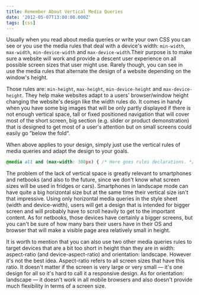 ```yaml
---
title: Remember About Vertical Media Queries
date: '2012-05-07T13:00:00.000Z'
tags: [css]
---
```


Usually when you read about media queries or write your own CSS you can see or you use the media rules that deal with a device's width: `min-width`, `max-width`, `min-device-width` and `max-device-width`.Their purpose is to make sure a website will work and provide a descent user experience on all possible screen sizes that user might use. Rarely though, you can see in use the media rules that alternate the design of a website depending on the window's height.

Those rules are: `min-height`, `max-height`, `min-device-height` and `max-device-height`. They help make websites adapt to a users' browser/window height changing the website's design like the width rules do. It comes in handy when you have some big images that will be only partly displayed if there is not enough vertical space, tall or fixed positioned navigation that will cover most of the short screen, big section (e.g. slider or product demonstration) that is designed to get most of a user's attention but on small screens could easily go ”below the fold“.

When above applies to your design, simply just use the vertical rules of media queries and adapt the design to your goals.

```css
@media all and (max-width: 300px) { /* Here goes rules declarations. */ }
```

The problem of the lack of vertical space is greatly relevant to smartphones and netbooks (and also to the future, since we don't know what screen sizes will be used in fridges or cars). Smartphones in landscape mode can have quite a big horizontal size but at the same time their vertical size isn't that impressive. Using only horizontal media queries in the style sheet (width and device-width), users will get a design that is intended for bigger screen and will probably have to scroll heavily to get to the important content. As for netbooks, those devices have certainly a bigger screens, but you can't be sure of how many bars their users have in their OS and browser that will make a visible page area relatively small in height.

It is worth to mention that you can also use two other media queries rules to target devices that are a bit too short in height than they are in width: aspect-ratio (and device-aspect-ratio) and orientation: landscape. However it's not the best idea. Aspect-ratio refers to all screen sizes that have this ratio. It doesn't matter if the screen is very large or very small — it's one design for all so it's hard to call it a responsive design. As for orientation: landscape — it doesn't work in all mobile browsers and also doesn't provide much flexibility in terms of a screen size.
